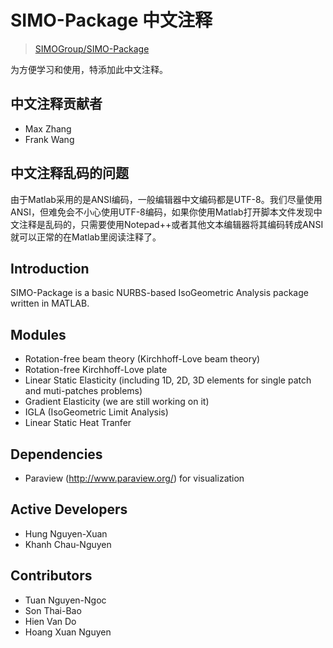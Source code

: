 # SIMO-Package 中文注释

>[SIMOGroup/SIMO-Package](https://github.com/SIMOGroup/SIMO-Package)

为方便学习和使用，特添加此中文注释。

## 中文注释贡献者 
-  Max Zhang
-  Frank Wang

## 中文注释乱码的问题

由于Matlab采用的是ANSI编码，一般编辑器中文编码都是UTF-8。我们尽量使用ANSI，但难免会不小心使用UTF-8编码，如果你使用Matlab打开脚本文件发现中文注释是乱码的，只需要使用Notepad++或者其他文本编辑器将其编码转成ANSI就可以正常的在Matlab里阅读注释了。

## Introduction

SIMO-Package is a basic NURBS-based IsoGeometric Analysis package written in MATLAB.

## Modules

* Rotation-free beam theory (Kirchhoff-Love beam theory)
* Rotation-free Kirchhoff-Love plate
* Linear Static Elasticity (including 1D, 2D, 3D elements for single patch and muti-patches problems)
* Gradient Elasticity (we are still working on it)
* IGLA (IsoGeometric Limit Analysis)
* Linear Static Heat Tranfer

## Dependencies
* Paraview (http://www.paraview.org/) for visualization

## Active Developers

* Hung Nguyen-Xuan
* Khanh Chau-Nguyen

## Contributors

* Tuan Nguyen-Ngoc
* Son Thai-Bao
* Hien Van Do
* Hoang Xuan Nguyen

